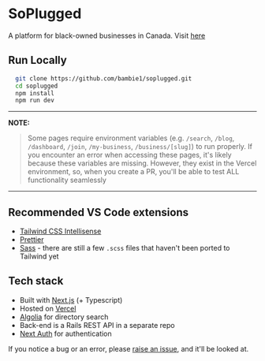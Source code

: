 # SoPlugged

A platform for black-owned businesses in Canada. Visit [here](https://www.soplugged.com)

## Run Locally

```bash
  git clone https://github.com/bambie1/soplugged.git
  cd soplugged
  npm install
  npm run dev
```

---
**NOTE:**
> Some pages require environment variables (e.g. `/search`, `/blog`, `/dashboard`, `/join`, `/my-business`, `/business/[slug]`) to run properly. If you encounter an error when accessing these pages, it's likely because these variables are missing.
> However, they exist in the Vercel environment, so, when you create a PR, you'll be able to test ALL functionality seamlessly

---

## Recommended VS Code extensions

- [Tailwind CSS Intellisense](https://marketplace.visualstudio.com/items?itemName=bradlc.vscode-tailwindcss)
- [Prettier](https://marketplace.visualstudio.com/items?itemName=esbenp.prettier-vscode)
- [Sass](https://marketplace.visualstudio.com/items?itemName=Syler.sass-indented) - there are still a few `.scss` files that haven't been ported to Tailwind yet


## Tech stack

- Built with [Next.js](https://nextjs.org) (+ Typescript)
- Hosted on [Vercel](https://vercel.com)
- [Algolia](https://www.algolia.com/) for directory search
- Back-end is a Rails REST API in a separate repo
- [Next Auth](https://next-auth.js.org/) for authentication

If you notice a bug or an error, please [raise an issue](https://github.com/bambie1/soplugged/issues/new), and it'll be looked at.
